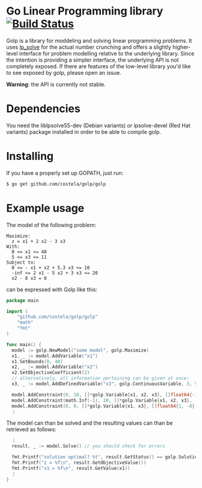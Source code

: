 # Go Linear Programming library [![Build Status](https://travis-ci.org/costela/golp.svg)](https://travis-ci.org/costela/golp)

Golp is a library for moddeling and solving linear programming problems. It uses [lp\_solve](http://lpsolve.sourceforge.net) for the actual number crunching and offers a slightly higher-level interface for problem modelling relative to the underlying library.
Since the intention is providing a simpler interface, the underlying API is not completely exposed. If there are features of the low-level library you'd like to see exposed by golp, please open an issue.

**Warning**: the API is currently not stable.

# Dependencies

You need the liblpsolve55-dev (Debian variants) or lpsolve-devel (Red Hat variants) package installed in order to be able to compile golp.

# Installing

If you have a properly set up GOPATH, just run:

```bash
$ go get github.com/costela/golp/golp
```

# Example usage

The model of the following problem:

```
Maximize:
  z = x1 + 2 x2 - 3 x3
With:
  0 <= x1 <= 40
  5 <= x3 <= 11
Subject to:
  0 <= - x1 + x2 + 5.3 x3 <= 10
  -inf <= 2 x1 - 5 x2 + 3 x3 <= 20
  x2 - 8 x3 = 0
```

can be expressed with Golp like this:

```go
package main

import (
    "github.com/costela/golp/golp"
    "math"
    "fmt"
)

func main() {
  model := golp.NewModel("some model", golp.Maximize)
  x1, _ := model.AddVariable("x1")
  x1.SetBounds(0, 40)
  x2, _ := model.AddVariable("x2")
  x2.SetObjectiveCoefficient(2)
  // alternatively, all information pertaining can be given at once:
  x3, _ := model.AddDefinedVariable("x3", golp.ContinuousVariable, 3, 5, 11)

  model.AddConstraint(0, 10, []*golp.Variable{x1, x2, x3}, []float64{-1, 1, 5.3})
  model.AddConstraint(math.Inf(-1), 20, []*golp.Variable{x1, x2, x3}, []float64{2, -5, 3})
  model.AddConstraint(0, 0, []*golp.Variable{x1, x3}, []float64{1, -8})
  ⋮
```

The model can than be solved and the resulting values can than be retrieved as follows:

```go
  ⋮
  result, _ := model.Solve() // you should check for errors

  fmt.Printf("solution optimal? %t", result.GetStatus() == golp.SolutionOptimal)
  fmt.Printf("z = %f\n", result.GetObjectiveValue())
  fmt.Printf("x1 = %f\n", result.GetValue(x1))
  ⋮
}

```
